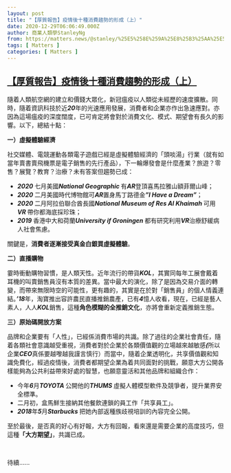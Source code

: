 ```yaml
---
layout: post
title: "【厚質報告】疫情後十種消費趨勢的形成（上）"
date: 2020-12-29T06:06:49.000Z
author: 商業人類學StanleyNg
from: https://matters.news/@stanley/%25E5%258E%259A%25E8%25B3%25AA%25E5%25A0%25B1%25E5%2591%258A-%25E7%2596%25AB%25E6%2583%2585%25E5%25BE%258C%25E5%258D%2581%25E7%25A8%25AE%25E6%25B6%2588%25E8%25B2%25BB%25E8%25B6%25A8%25E5%258B%25A2%25E7%259A%2584%25E5%25BD%25A2%25E6%2588%2590-%25E4%25B8%258A-bafyreidnh3rt6ihn373kr5zs5hkv2p5ee3qyp3mgdnjvkadst5b23wlrwq
tags: [ Matters ]
categories: [ Matters ]
---
```

<!--1609222009000-->
[【厚質報告】疫情後十種消費趨勢的形成（上）](https://matters.news/@stanley/%25E5%258E%259A%25E8%25B3%25AA%25E5%25A0%25B1%25E5%2591%258A-%25E7%2596%25AB%25E6%2583%2585%25E5%25BE%258C%25E5%258D%2581%25E7%25A8%25AE%25E6%25B6%2588%25E8%25B2%25BB%25E8%25B6%25A8%25E5%258B%25A2%25E7%259A%2584%25E5%25BD%25A2%25E6%2588%2590-%25E4%25B8%258A-bafyreidnh3rt6ihn373kr5zs5hkv2p5ee3qyp3mgdnjvkadst5b23wlrwq)
------

<div>
<p>隨着人類航空網的建立和價錢大眾化，新冠瘟疫以人類從未經歷的速度擴散。同時，隨着資訊科技於近<strong><em>20</em></strong>年的光速應用發展，消費者和企業亦作出急速應對。亦因為這場瘟疫的深度闊度，已可肯定將會對於消費文化、模式、期望會有長久的影響。以下，總結十點：</p><p><strong>一）虛擬體驗經濟</strong></p><p>社交媒體、電競運動各類電子遊戲已經是虛擬體驗經濟的「頭啖湯」行業（就有如當年賣書賣飛機票是電子銷售的先行產品），下一輪爆發會是什麼產業？旅遊？零售？展覽？教育？治療？未有答案但趨勢已成：</p><ul><li><strong><em>2020 </em></strong>七月美國<strong><em>National Geographic </em></strong>有<strong><em>AR</em></strong>登頂喜馬拉雅山額菲爾山峰；</li><li><strong><em>2020 </em></strong>二月美國時代博物館可<strong><em>AR</em></strong>置身馬丁路德金<strong><em>”I Have a Dream”</em></strong>；</li><li><strong><em>2020 </em></strong>二月阿拉伯聯合酋長國<strong><em>National Museum of Res Al Khaimah </em></strong>可用<strong><em>VR </em></strong>帶你都海底採珍珠；</li><li><strong><em>2019 </em></strong>香港中大和荷蘭<strong><em>University if Groningen </em></strong>都有研究利用<strong><em>VR</em></strong>治療舒緩病人社會焦慮。</li></ul><p>關鍵是，<strong>消費者逐漸接受真金白銀買虛擬體驗</strong>。</p><p><strong>二）直播購物</strong></p><p>霎時衝動購物習慣，是人類天性。近年流行的帶貨<strong><em>KOL</em></strong>，其實同每年工展會戴着耳機的叫賣銷售員沒有本質的差異。當中最大的演化，除了是因為交易介面的轉變，而帶來無限時空的可能性，更有趣的，其實是在於對「銷售員」的個人情義連結。<strong><em>’18</em></strong>年，淘寶推出容許農民直播推銷農產，已有<strong><em>4</em></strong>憶人收看，現在，已經是藝人素人，人人<strong><em>KOL</em></strong>銷售，這種<strong>角色模糊的全推銷文化</strong>，亦將會重新定義推銷生態。</p><p><strong>三）原始碼開放方案</strong></p><p>品牌和企業要有「人性」，已經係消費市場的共識。除了過往的企業社會責任，隨着各類社會意識越受重視，消費者對於企業於各類價值觀的立場越來越敏感<strong><em>(</em></strong>所以企業<strong><em>CEO</em></strong>真係要越嚟越我謹言慎行）而當中，隨着企業透明化，共享價值觀和知識免費化，經過疫情後，消費者都期望企業為着共同面對的挑戰，願意大方公開各樣能夠為公共利益帶來好處的智慧，也願意靈活和其他品牌和組織合作：</p><ul><li>今年<strong><em>6</em></strong>月<strong><em>TOYOTA </em></strong>公開他的<strong><em>THUMS </em></strong>虛擬人體模型軟件及競爭者，提升業界安全標準。</li><li>二月初，盒馬鮮生接納其他餐飲連鎖的員工作「共享員工」。</li><li><strong><em>2018</em></strong>年<strong><em>5</em></strong>月<strong><em>Starbucks </em></strong>把她內部返種族歧視培訓的內容完全公開。</li></ul><p>至於最後，是否真的好心有好報，大方有回報，看來還是需要企業的高度技巧，但這種<strong>「大方期望」</strong>，共識已成。</p><p><br></p><p>待續......</p>
</div>
